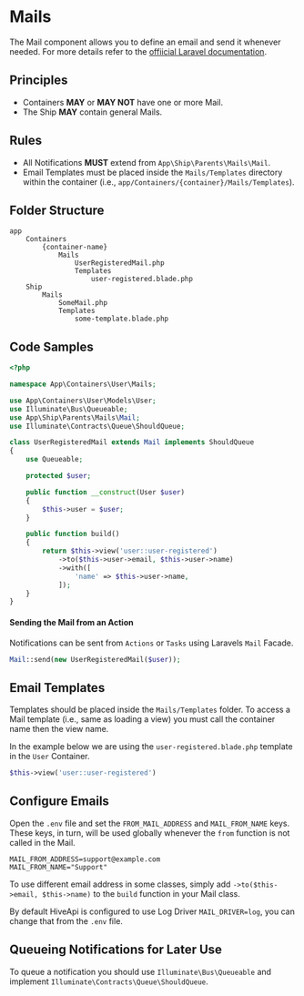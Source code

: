 # Mails

The Mail component allows you to define an email and send it whenever needed. For more details refer to the 
[offiicial Laravel documentation](https://laravel.com/docs/mail).

## Principles

- Containers **MAY** or **MAY NOT** have one or more Mail.
- The Ship **MAY** contain general Mails.

## Rules

- All Notifications **MUST** extend from `App\Ship\Parents\Mails\Mail`.
- Email Templates must be placed inside the `Mails/Templates` directory within the container (i.e., 
`app/Containers/{container}/Mails/Templates`).

## Folder Structure

```
app
    Containers
        {container-name}
            Mails
                UserRegisteredMail.php
                Templates
                    user-registered.blade.php
    Ship
        Mails
            SomeMail.php
            Templates
                some-template.blade.php
```

## Code Samples

```php
<?php

namespace App\Containers\User\Mails;

use App\Containers\User\Models\User;
use Illuminate\Bus\Queueable;
use App\Ship\Parents\Mails\Mail;
use Illuminate\Contracts\Queue\ShouldQueue;

class UserRegisteredMail extends Mail implements ShouldQueue
{
    use Queueable;

    protected $user;

    public function __construct(User $user)
    {
        $this->user = $user;
    }

    public function build()
    {
        return $this->view('user::user-registered')
            ->to($this->user->email, $this->user->name)
            ->with([
                'name' => $this->user->name,
            ]);
    }
}
```

#### Sending the Mail from an Action

Notifications can be sent from `Actions` or `Tasks` using Laravels `Mail` Facade.

```php
Mail::send(new UserRegisteredMail($user));
```

## Email Templates

Templates should be placed inside the `Mails/Templates` folder. To access a Mail template (i.e., same as loading a view) 
you must call the container name then the view name.   

In the example below we are using the `user-registered.blade.php` template in the `User` Container.

```php
$this->view('user::user-registered')
```

## Configure Emails

Open the `.env` file and set the `FROM_MAIL_ADDRESS` and `MAIL_FROM_NAME` keys. These keys, in turn, will be used 
globally whenever the `from` function is not called in the Mail. 

```
MAIL_FROM_ADDRESS=support@example.com
MAIL_FROM_NAME="Support"
```

To use different email address in some classes, simply add `->to($this->email, $this->name)` to the `build` function in 
your Mail class. 

By default HiveApi is configured to use Log Driver `MAIL_DRIVER=log`, you can change that from the `.env` file.

## Queueing Notifications for Later Use 

To queue a notification you should use `Illuminate\Bus\Queueable` and implement `Illuminate\Contracts\Queue\ShouldQueue`.
